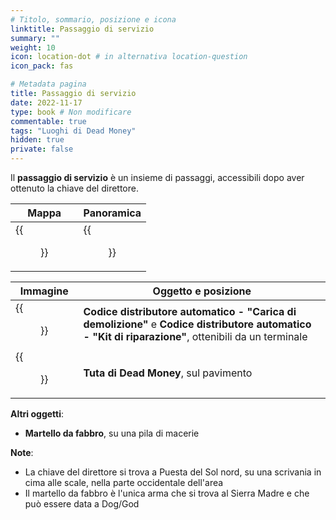 ```yaml
---
# Titolo, sommario, posizione e icona
linktitle: Passaggio di servizio
summary: ""
weight: 10
icon: location-dot # in alternativa location-question
icon_pack: fas

# Metadata pagina
title: Passaggio di servizio
date: 2022-11-17
type: book # Non modificare
commentable: true
tags: "Luoghi di Dead Money"
hidden: true
private: false
---
```


<div class="fnv">


Il **passaggio di servizio** è un insieme di passaggi, accessibili dopo aver ottenuto la chiave del direttore.

| Mappa | Panoramica |
| ----- | ---------- |
| {{<figure src="fnv/Service_route_loc.webp">}}      |  {{<figure src="fnv/Service_route.webp">}}          | 

| Immagine | Oggetto e posizione |
| -------- | ------------------- |
|   {{<figure src="fnv/VMC_-_Demolition_charge_and_Weapon_repair_kit.webp">}}       |  **Codice distributore automatico - "Carica di demolizione"** e **Codice distributore automatico - "Kit di riparazione"**, ottenibili da un terminale                   |
|   {{<figure src="fnv/See_in_in_hell_asshole.webp">}}        |    **Tuta di Dead Money**, sul pavimento                 |

**Altri oggetti**:
- **Martello da fabbro**, su una pila di macerie

**Note**:
- La chiave del direttore si trova a Puesta del Sol nord, su una scrivania in cima alle scale, nella parte occidentale dell'area
- Il martello da fabbro è l'unica arma che si trova al Sierra Madre e che può essere data a Dog/God

</div>
